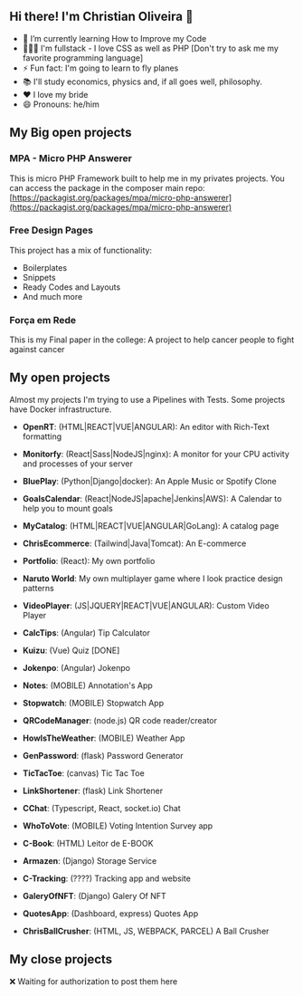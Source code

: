 ## Hi there! I'm Christian Oliveira 👋

- 🌱 I’m currently learning How to Improve my Code
- 👩🏻‍💻 I'm fullstack - I love CSS as well as PHP [Don't try to ask me my favorite programming language]
- ⚡ Fun fact: I'm going to learn to fly planes
- 📚 I'll study economics, physics and, if all goes well, philosophy.
- ❤ I love my bride
- 😄 Pronouns: he/him

## My Big open projects

### MPA - Micro PHP Answerer
This is micro PHP Framework built to help me in my privates projects. You can access the package in the composer main repo:
[https://packagist.org/packages/mpa/micro-php-answerer](https://packagist.org/packages/mpa/micro-php-answerer)

### Free Design Pages
This project has a mix of functionality:
- Boilerplates
- Snippets
- Ready Codes and Layouts
- And much more


### Força em Rede
This is my Final paper in the college: A project to help cancer people to fight against cancer



## My open projects

Almost my projects I'm trying to use a Pipelines with Tests. Some projects have Docker infrastructure.

- **OpenRT**: (HTML|REACT|VUE|ANGULAR): An editor with Rich-Text formatting

- **Monitorfy**: (React|Sass|NodeJS|nginx): A monitor for your CPU activity and processes of your server 

- **BluePlay**: (Python|Django|docker): An Apple Music or Spotify Clone

- **GoalsCalendar**: (React|NodeJS|apache|Jenkins|AWS): A Calendar to help you to mount goals

- **MyCatalog**: (HTML|REACT|VUE|ANGULAR|GoLang): A catalog page

- **ChrisEcommerce**: (Tailwind|Java|Tomcat): An E-commerce

- **Portfolio**: (React): My own portfolio

- **Naruto World**: My own multiplayer game where I look practice design patterns

- **VideoPlayer**: (JS|JQUERY|REACT|VUE|ANGULAR): Custom Video Player

- **CalcTips**: (Angular) Tip Calculator

- **Kuizu**: (Vue) Quiz [DONE]

- **Jokenpo**: (Angular) Jokenpo

- **Notes**: (MOBILE) Annotation's App

- **Stopwatch**: (MOBILE) Stopwatch App

- **QRCodeManager**: (node.js) QR code reader/creator

- **HowIsTheWeather**: (MOBILE) Weather App

- **GenPassword**: (flask) Password Generator

- **TicTacToe**: (canvas) Tic Tac Toe

- **LinkShortener**: (flask) Link Shortener

- **CChat**: (Typescript, React, socket.io) Chat

- **WhoToVote**: (MOBILE) Voting Intention Survey app

- **C-Book**: (HTML) Leitor de E-BOOK

- **Armazen**: (Django) Storage Service

- **C-Tracking**: (????) Tracking app and website

- **GaleryOfNFT**: (Django) Galery Of NFT

- **QuotesApp**: (Dashboard, express) Quotes App

- **ChrisBallCrusher**: (HTML, JS, WEBPACK, PARCEL) A Ball Crusher


## My close projects

❌ Waiting for authorization to post them here
